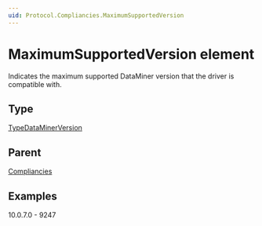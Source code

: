 ```yaml
---
uid: Protocol.Compliancies.MaximumSupportedVersion
---
```


# MaximumSupportedVersion element

Indicates the maximum supported DataMiner version that the driver is compatible with.

## Type

[TypeDataMinerVersion](xref:Protocol-TypeDataMinerVersion)

## Parent

[Compliancies](xref:Protocol.Compliancies)

## Examples

10.0.7.0 - 9247
